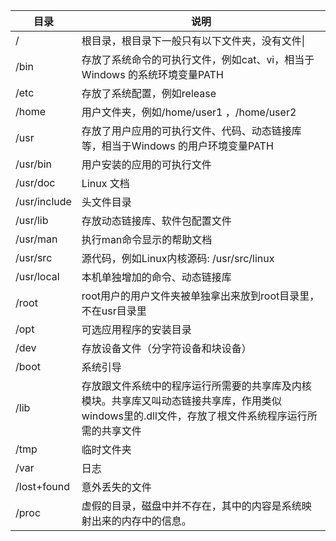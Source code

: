 | 目录 | 说明 |
| --- | --- |
| / | 根目录，根目录下一般只有以下文件夹，没有文件&#124; |
| /bin | 存放了系统命令的可执行文件，例如cat、vi，相当于Windows 的系统环境变量PATH |
| /etc | 存放了系统配置，例如release |
| /home | 用户文件夹，例如/home/user1 ，/home/user2 |
| /usr | 存放了用户应用的可执行文件、代码、动态链接库等，相当于Windows 的用户环境变量PATH |
| /usr/bin | 用户安装的应用的可执行文件 |
| /usr/doc | Linux 文档 |
| /usr/include | 头文件目录 |
| /usr/lib | 存放动态链接库、软件包配置文件 |
| /usr/man | 执行man命令显示的帮助文档 |
| /usr/src | 源代码，例如Linux内核源码: /usr/src/linux |
| /usr/local | 本机单独增加的命令、动态链接库 |
| /root | root用户的用户文件夹被单独拿出来放到root目录里，不在usr目录里 |
| /opt | 可选应用程序的安装目录 |
| /dev | 存放设备文件（分字符设备和块设备） |
| /boot | 系统引导 |
| /lib | 存放跟文件系统中的程序运行所需要的共享库及内核模块。共享库又叫动态链接共享库，作用类似windows里的.dll文件，存放了根文件系统程序运行所需的共享文件 |
| /tmp | 临时文件夹 |
| /var | 日志 |
| /lost+found | 意外丢失的文件 |
| /proc | 虚假的目录，磁盘中并不存在，其中的内容是系统映射出来的内存中的信息。 |

